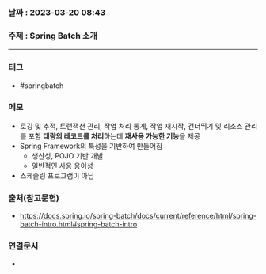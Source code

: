 ### 날짜 : 2023-03-20 08:43
### 주제 : Spring Batch 소개
---
### 태그
* #springbatch

### 메모
* 로깅 및 추적, 트랜잭션 관리, 작업 처리 통계, 작업 재시작, 건너뛰기 및 리소스 관리를 포함 **대량의 레코드를 처리**하는데 **재사용 가능한 기능**을 제공
* Spring Framework의 특성을 기반하여 만들어짐
	* 생산성, POJO 기반 개발
	* 일반적인 사용 용이성
* 스케줄링 프로그램이 아님


### 출처(참고문헌)
-  https://docs.spring.io/spring-batch/docs/current/reference/html/spring-batch-intro.html#spring-batch-intro

### 연결문서
- 